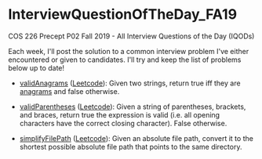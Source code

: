 # InterviewQuestionOfTheDay_FA19
COS 226 Precept P02 Fall 2019 - All Interview Questions of the Day (IQODs)

Each week, I'll post the solution to a common interview problem I've either encountered or given to candidates. I'll try and keep the list of problems below up to date!

- [validAnagrams](https://github.com/cdsciavolino/InterviewQuestionOfTheDay_FA19/blob/master/src/IQOD.java#L20) ([Leetcode](https://leetcode.com/problems/valid-anagram/)): Given two strings, return true iff they are [anagrams](https://en.wikipedia.org/wiki/Anagram) and false otherwise.

- [validParentheses](https://github.com/cdsciavolino/InterviewQuestionOfTheDay_FA19/blob/master/src/IQOD.java#L54) ([Leetcode](https://leetcode.com/problems/valid-parentheses/)): Given a string of parentheses, brackets, and braces, return true the expression is valid (i.e. all opening characters have the correct closing character). False otherwise.

- [simplifyFilePath](https://github.com/cdsciavolino/InterviewQuestionOfTheDay_FA19/blob/master/src/IQOD.java#L92) ([Leetcode](https://leetcode.com/problems/simplify-path/)): Given an absolute file path, convert it to the shortest possible absolute file path that points to the same directory.
